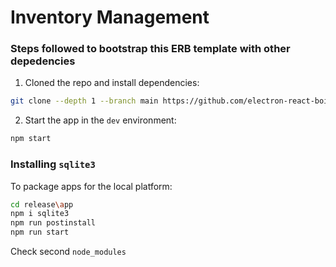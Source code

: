<!-- <img src=".erb/img/erb-banner.svg" width="100%" /> -->

# Inventory Management

<div align="center"></div>

### Steps followed to bootstrap this ERB template with other depedencies

1. Cloned the repo and install dependencies:

```bash
git clone --depth 1 --branch main https://github.com/electron-react-boilerplate/electron-react-boilerplate.git
```

2. Start the app in the `dev` environment:

```bash
npm start
```

### Installing `sqlite3`

To package apps for the local platform:

```bash
cd release\app
npm i sqlite3
npm run postinstall
npm run start
```

Check second `node_modules`
